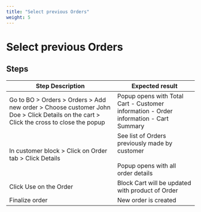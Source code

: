 ```yaml
---
title: "Select previous Orders"
weight: 5
---
```


# Select previous Orders
## Steps
| Step Description | Expected result |
| ----- | ----- |
| Go to BO > Orders > Orders > Add new order > Choose customer John Doe > Click Details on the cart > Click the cross to close the popup | Popup opens with Total Cart - Customer information - Order information - Cart Summary |
| In customer block > Click on Order tab > Click Details | See list of Orders previously made by customer<br><br>Popup opens with all order details |
| Click Use on the Order | Block Cart will be updated with product of Order |
| Finalize order | New order is created |
